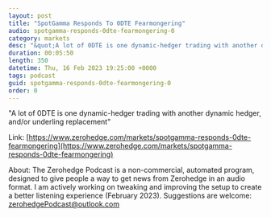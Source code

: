 ```yaml
---
layout: post
title: "SpotGamma Responds To 0DTE Fearmongering"
audio: spotgamma-responds-0dte-fearmongering-0
category: markets
desc: "&quot;A lot of 0DTE is one dynamic-hedger trading with another dynamic hedger, and/or underling replacement&quot;"
duration: 00:05:50
length: 350
datetime: Thu, 16 Feb 2023 19:25:00 +0000
tags: podcast
guid: spotgamma-responds-0dte-fearmongering-0
order: 0
---
```

&quot;A lot of 0DTE is one dynamic-hedger trading with another dynamic hedger, and/or underling replacement&quot;

Link: [https://www.zerohedge.com/markets/spotgamma-responds-0dte-fearmongering](https://www.zerohedge.com/markets/spotgamma-responds-0dte-fearmongering)

About: The Zerohedge Podcast is a non-commercial, automated program, designed to give people a way to get news from Zerohedge in an audio format.  I am actively working on tweaking and improving the setup to create a better listening experience (February 2023).  Suggestions are welcome: [zerohedgePodcast@outlook.com](mailto:zerohedgePodcast@outlook.com)
